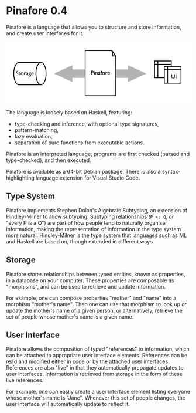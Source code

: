 # Pinafore 0.4

Pinafore is a language that allows you to structure and store information, and create user interfaces for it.

![Information](img/information.png)

The language is loosely based on Haskell, featuring:

* type-checking and inference, with optional type signatures,
* pattern-matching,
* lazy evaluation,
* separation of pure functions from executable actions.

Pinafore is an interpreted language; programs are first checked (parsed and type-checked), and then executed.

Pinafore is available as a 64-bit Debian package.
There is also a syntax-highlighting language extension for Visual Studio Code.

## Type System

Pinafore implements Stephen Dolan's Algebraic Subtyping, an extension of Hindley-Milner to allow subtyping.
Subtyping relationships (`P <: Q`, or "every P is a Q") are part of how people tend to naturally organise information,
making the representation of information in the type system more natural.
Hindley-Milner is the type system that languages such as ML and Haskell are based on, though extended in different ways.

## Storage

Pinafore stores relationships between typed entities, known as properties, in a database on your computer.
These properties are composable as "morphisms", and can be used to retrieve and update information.

For example, one can compose properties "mother" and "name" into a morphism "mother's name".
Then one can use that morphism to look up or update the mother's name of a given person,
or alternatively, retrieve the set of people whose mother's name is a given name.

## User Interface

Pinafore allows the composition of typed "references" to information, which can be attached to appropriate user interface elements.
References can be read and modified either in code or by the attached user interfaces.
References are also "live" in that they automatically propagate updates to user interfaces.
Information is retrieved from storage in the form of these live references.

For example, one can easily create a user interface element listing everyone whose mother's name is "Jane".
Whenever this set of people changes, the user interface will automatically update to reflect it.
